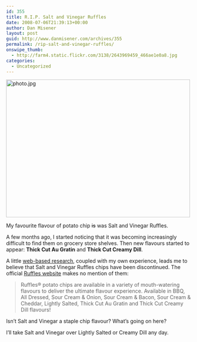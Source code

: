 ```yaml
---
id: 355
title: R.I.P. Salt and Vinegar Ruffles
date: 2008-07-06T21:39:13+00:00
author: Dan Misener
layout: post
guid: http://www.danmisener.com/archives/355
permalink: /rip-salt-and-vinegar-ruffles/
onswipe_thumb:
  - http://farm4.static.flickr.com/3138/2643969459_466ae1e0a8.jpg
categories:
  - Uncategorized
---
```

[<img src="http://farm4.static.flickr.com/3138/2643969459_466ae1e0a8.jpg" height="375" width="500" alt="photo.jpg" />](http://www.flickr.com/photos/20565074@N00/2643969459/)

My favourite flavour of potato chip <strike>is</strike> was Salt and Vinegar Ruffles.

A few months ago, I started noticing that it was becoming increasingly difficult to find them on grocery store shelves. Then new flavours started to appear: **Thick Cut Au Gratin** and **Thick Cut Creamy Dill**.

A little [web-based research](http://www.google.com/search?client=safari&rls=en-us&q=salt+and+vinegar+ruffles&ie=UTF-8&oe=UTF-8), coupled with my own experience, leads me to believe that Salt and Vinegar Ruffles chips have been discontinued. The official [Ruffles website](http://www.fritolay.ca/fritolay/) makes no mention of them:

> Ruffles® potato chips are available in a variety of mouth-watering flavours to deliver the ultimate flavour experience. Available in BBQ, All Dressed, Sour Cream & Onion, Sour Cream & Bacon, Sour Cream & Cheddar, Lightly Salted, Thick Cut Au Gratin and Thick Cut Creamy Dill flavours!

Isn&#8217;t Salt and Vinegar a staple chip flavour? What&#8217;s going on here?

I&#8217;ll take Salt and Vinegar over Lightly Salted or Creamy Dill any day.